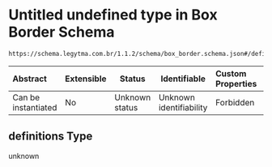# Untitled undefined type in Box Border Schema

```txt
https://schema.legytma.com.br/1.1.2/schema/box_border.schema.json#/definitions
```




| Abstract            | Extensible | Status         | Identifiable            | Custom Properties | Additional Properties | Access Restrictions | Defined In                                                                          |
| :------------------ | ---------- | -------------- | ----------------------- | :---------------- | --------------------- | ------------------- | ----------------------------------------------------------------------------------- |
| Can be instantiated | No         | Unknown status | Unknown identifiability | Forbidden         | Allowed               | none                | [box_border.schema.json\*](../schema/box_border.schema.json) |

## definitions Type

unknown

